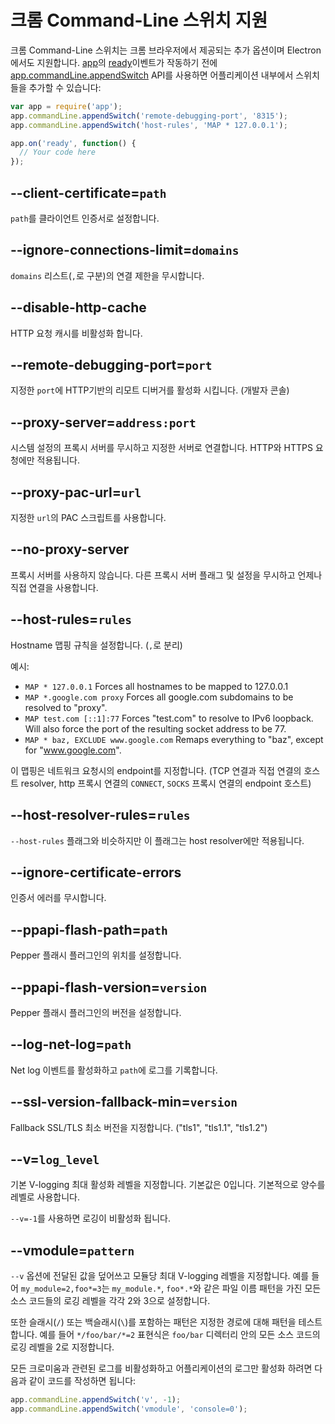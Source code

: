 ﻿# 크롬 Command-Line 스위치 지원

크롬 Command-Line 스위치는 크롬 브라우저에서 제공되는 추가 옵션이며 Electron에서도 지원합니다.
[app][app]의 [ready][ready]이벤트가 작동하기 전에 [app.commandLine.appendSwitch][append-switch] API를 사용하면
어플리케이션 내부에서 스위치들을 추가할 수 있습니다:

```javascript
var app = require('app');
app.commandLine.appendSwitch('remote-debugging-port', '8315');
app.commandLine.appendSwitch('host-rules', 'MAP * 127.0.0.1');

app.on('ready', function() {
  // Your code here
});
```

## --client-certificate=`path`

`path`를 클라이언트 인증서로 설정합니다.

## --ignore-connections-limit=`domains`

`domains` 리스트(`,`로 구분)의 연결 제한을 무시합니다.

## --disable-http-cache

HTTP 요청 캐시를 비활성화 합니다.

## --remote-debugging-port=`port`

지정한 `port`에 HTTP기반의 리모트 디버거를 활성화 시킵니다. (개발자 콘솔)

## --proxy-server=`address:port`

시스템 설정의 프록시 서버를 무시하고 지정한 서버로 연결합니다. HTTP와 HTTPS 요청에만 적용됩니다.

## --proxy-pac-url=`url`

지정한 `url`의 PAC 스크립트를 사용합니다.

## --no-proxy-server

프록시 서버를 사용하지 않습니다. 다른 프록시 서버 플래그 및 설정을 무시하고 언제나 직접 연결을 사용합니다.

## --host-rules=`rules`

Hostname 맵핑 규칙을 설정합니다. (`,`로 분리)

예시:

* `MAP * 127.0.0.1` Forces all hostnames to be mapped to 127.0.0.1
* `MAP *.google.com proxy` Forces all google.com subdomains to be resolved to
  "proxy".
* `MAP test.com [::1]:77` Forces "test.com" to resolve to IPv6 loopback. Will
  also force the port of the resulting socket address to be 77.
* `MAP * baz, EXCLUDE www.google.com` Remaps everything to "baz", except for
  "www.google.com".
  
이 맵핑은 네트워크 요청시의 endpoint를 지정합니다. (TCP 연결과 직접 연결의 호스트 resolver, http 프록시 연결의 `CONNECT`, `SOCKS` 프록시 연결의 endpoint 호스트)

## --host-resolver-rules=`rules`

`--host-rules` 플래그와 비슷하지만 이 플래그는 host resolver에만 적용됩니다.

[app]: app.md
[append-switch]: app.md#appcommandlineappendswitchswitch-value
[ready]: app.md#event-ready

## --ignore-certificate-errors

인증서 에러를 무시합니다.

## --ppapi-flash-path=`path`

Pepper 플래시 플러그인의 위치를 설정합니다.

## --ppapi-flash-version=`version`

Pepper 플래시 플러그인의 버전을 설정합니다.

## --log-net-log=`path`

Net log 이벤트를 활성화하고 `path`에 로그를 기록합니다.

## --ssl-version-fallback-min=`version`

Fallback SSL/TLS 최소 버전을 지정합니다. ("tls1", "tls1.1", "tls1.2")

## --v=`log_level`

기본 V-logging 최대 활성화 레벨을 지정합니다. 기본값은 0입니다. 기본적으로 양수를 레벨로 사용합니다.

`--v=-1`를 사용하면 로깅이 비활성화 됩니다.

## --vmodule=`pattern`

`--v` 옵션에 전달된 값을 덮어쓰고 모듈당 최대 V-logging 레벨을 지정합니다.
예를 들어 `my_module=2,foo*=3`는 `my_module.*`, `foo*.*`와 같은 파일 이름 패턴을 가진 모든 소스 코드들의 로깅 레벨을 각각 2와 3으로 설정합니다.

또한 슬래시(`/`) 또는 백슬래시(`\`)를 포함하는 패턴은 지정한 경로에 대해 패턴을 테스트 합니다.
예를 들어 `*/foo/bar/*=2` 표현식은 `foo/bar` 디렉터리 안의 모든 소스 코드의 로깅 레벨을 2로 지정합니다.

모든 크로미움과 관련된 로그를 비활성화하고 어플리케이션의 로그만 활성화 하려면 다음과 같이 코드를 작성하면 됩니다:


```javascript
app.commandLine.appendSwitch('v', -1);
app.commandLine.appendSwitch('vmodule', 'console=0');
```
